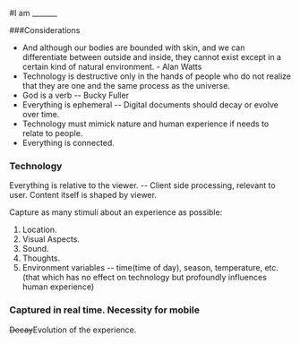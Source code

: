 #I am _______

###Considerations

+ And although our bodies are bounded with skin, and we can differentiate between outside and inside, they cannot exist except in a certain kind of natural environment. - Alan Watts
+ Technology is destructive only in the hands of people who do not realize that they are one and the same process as the universe. 
+ God is a verb -- Bucky Fuller
+ Everything is ephemeral -- Digital documents should decay or evolve over time.
+ Technology must mimick nature and human experience if needs to relate to people.
+ Everything is connected.

### Technology

Everything is relative to the viewer. -- Client side processing, relevant to user. Content itself is shaped by viewer.


Capture as many stimuli about an experience as possible:

1. Location.
2. Visual Aspects.
3. Sound.
4. Thoughts.
5. Environment variables -- time(time of day), season, temperature, etc.(that which has no effect on technology but profoundly influences human experience)

### Captured in real time. Necessity for mobile


<del>Decay</del>Evolution of the experience.




